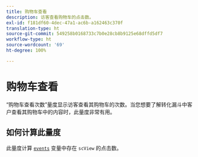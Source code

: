 ```yaml
---
title: 购物车查看
description: 访客查看购物车的点击数。
exl-id: f181df60-4dec-47a1-ac6b-a162463c370f
translation-type: ht
source-git-commit: 549258b0168733c7b0e28cb8b9125e68dffd5df7
workflow-type: ht
source-wordcount: '69'
ht-degree: 100%

---
```


# 购物车查看

“购物车查看次数”量度显示访客查看其购物车的次数。当您想要了解转化漏斗中客户查看其购物车中的内容时，此量度非常有用。

## 如何计算此量度

此量度计算 [`events`](/help/implement/vars/page-vars/events/events-overview.md) 变量中存在 `scView` 的点击数。

